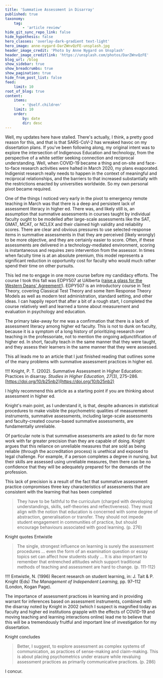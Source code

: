 ```yaml
---
title: 'Summative Assessment in Disarray'
published: true
taxonomy:
    tag:
        - 'article review'
hide_git_sync_repo_link: false
hide_hypothesis: false
hero_classes: 'overlay-dark-gradient text-light'
hero_image: anne-nygard-DarZWnvQzFE-unsplash.jpg
header_image_credit: 'Photo by Anne Nygard on Unsplash'
header_image_creditlink: 'https://unsplash.com/photos/DarZWnvQzFE'
blog_url: /blog
show_sidebar: true
show_breadcrumbs: true
show_pagination: true
hide_from_post_list: false
feed:
    limit: 10
root_of_blog: true
content:
    items:
        - '@self.children'
    limit: 10
    order:
        by: date
        dir: desc
---
```


Well, my updates here have stalled. There's actually, I think, a pretty good reason for this, and that is that SARS-CoV-2 has wreaked havoc on my dissertation plans. If you've been following along, my original intent was to explore the intersection of Indigenous Education and technology, from the perspective of a white settler seeking connection and reciprocal understanding. Well, when COVID-19 became a thing and on-site and face-to-face research activities were halted in March 2020, my plans evaporated. Indigenist research really needs to happen in the context of meaningful and reciprocal relationships, and the barriers to that increased substantially with the restrictions enacted by universities worldwide. So my own personal pivot became required.

One of the things I noticed very early in the pivot to emergency remote teaching in March was that there is a deep and persistent lack of assessment literacy in higher ed. There was, and likely still is, an assumption that summative assessments in courses taught by individual faculty ought to be modelled after large-scale assessments like the SAT, GMAT, MCAT, or NCLEX and their claimed high validity and reliability scores. There are clear and obvious pressures to use selected-response items in summative assessments in that they are perceived (likely wrongly) to be more objective, and they are certainly easier to score. Often, if these assessments are delivered in a technology-mediated environment, scoring is instantaneous and requires zero intervention from the assessor. In times when faculty time is at an absolute premium, this model represents a significant reduction in opportunity cost for faculty who would much rather spend their time on other pursuits.

This led me to engage in one more course before my candidacy efforts. The course I took this fall was EDPY507 at UAlberta ([raise a glass for the Western Deans' Agreement!](http://wcdgs.ca/western-deans-agreement.html)). EDPY507 is an introductory course in Test Theory, covering Classical Test Theory and some Item Response Theory Models as well as modern test administration, standard setting, and other ideas. I can happily report that after a bit of a rough start, I completed the course relatively well and learned a tonne about measurement and evaluation in psychology and education.

The primary take-away for me was a confirmation that there is a lack of assessment literacy among higher ed faculty. This is not to dunk on faculty, because it is a symptom of a long history of prioritizing research over teaching in the professoriate, not to mention the ongoing adjunctification of higher ed. In short, faculty teach in the same manner that they were taught, and they assess their learners in the same manner that they were assessed.

This all leads me to an article that I just finished reading that outlines some of the many problems with summative assessment practices in higher ed.

!!!! Knight, P. T. (2002). Summative Assessment in Higher Education: Practices in disarray. *Studies in Higher Education, 27*(3), 275–286. [https://doi.org/10/b25nb2](https://doi.org/10/b25nb2)

I highly recommend this article as a starting point if you are thinking about assessment in higher ed.

Knight's main point, as I understand it, is that, despite advances in statistical procedures to make visible the psychometric qualities of measurement instruments, summative assessments, including large-scale assessments and faculty-created course-based summative assessments, are fundamentally unreliable.

Of particular note is that summative assessments are asked to do far more work with far greater precision than they are capable of doing. Knight argues that this reliance on unreliable measures that are sold as being reliable (through the accreditation process) is unethical and exposed to legal challenge. For example, if a person completes a degree in nursing, but their skills are assessed using unreliable measures, then there can be no confidence that they will be adequately prepared for the demands of the profession.

This lack of precision is a result of the fact that summative assessment practice compromises three key characteristics of assessments that are consistent with the learning that has been completed

> They have to be faithful to the curriculum (charged with developing understandings, skills, self-theories and reflectiveness).
> They must align with the notion that education is concerned with some degree of abstraction, generalisation or transfer.
> They should not impede student engagement in communities of practice, but should encourage behaviours associated with good learning. (p. 276)

Knight quotes Entwistle

> The single, strongest influence on learning is surely the assessment procedures ... even the form of an examination question or essay topics set can affect how students study ... It is also important to remember that entrenched attitudes which support traditional methods of teaching and assessment are hard to change. (p. 111-112)

!!!! Entwistle, N. (1996) Recent research on student learning, in: J. Tait & P. Knight (Eds) *The Management of Independent Learning,* pp. 97–112 (London, Kogan Page).

The importance of assessment practices in learning and in providing warrant for inferences based on assessment instruments, combined with the disarray noted by Knight in 2002 (which I suspect is magnified today as faculty and higher ed institutions grapple with the effects of COVID-19 and moving teaching and learning interactions online) lead me to believe that this will be a tremendously fruitful and important line of investigation for my dissertation.

Knight concludes

> Better, I suggest, to explore assessment as complex systems of communication, as practices of sense-making and claim-making. This is about placing psychometrics under erasure while revaluing assessment practices as primarily communicative practices. (p. 286)

I concur.
